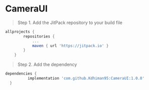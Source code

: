 # CameraUI

> Step 1. Add the JitPack repository to your build file

```gradle
allprojects {
		repositories {
			...
			maven { url 'https://jitpack.io' }
		}
	}
  ```
  
  > Step 2. Add the dependency
  ```gradle
  dependencies {
	        implementation 'com.github.Kdhiman95:CameraUI:1.0.0'
	}
  ```

